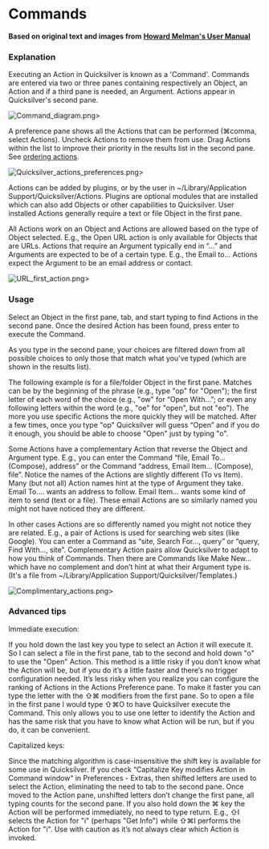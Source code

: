 # Commands

**Based on original text and images from** [**Howard Melman's User Manual**](http://groups.google.com/group/blacktree-quicksilver/web/Quicksilver.pdf?\_done=%2Fgroup%2Fblacktree-quicksilver%3F)

### Explanation

Executing an Action in Quicksilver is known as a 'Command'. Commands are entered via two or three panes containing respectively an Object, an Action and if a third pane is needed, an Argument. Actions appear in Quicksilver's second pane.

![Command\_diagram.png>](images/Command\_diagram.png)

A preference pane shows all the Actions that can be performed (⌘comma, select Actions). Uncheck Actions to remove them from use. Drag Actions within the list to improve their priority in the results list in the second pane. See [ordering actions](ordering\_actions/).

![Quicksilver\_actions\_preferences.png>](images/Quicksilver\_actions\_preferences.png)

Actions can be added by plugins, or by the user in \~/Library/Application Support/Quicksilver/Actions. Plugins are optional modules that are installed which can also add Objects or other capabilities to Quicksilver. User installed Actions generally require a text or file Object in the first pane.

All Actions work on an Object and Actions are allowed based on the type of Object selected. E.g., the Open URL action is only available for Objects that are URLs. Actions that require an Argument typically end in “...” and Arguments are expected to be of a certain type. E.g., the Email to... Actions expect the Argument to be an email address or contact.

![URL\_first\_action.png>](images/URL\_first\_action.png)

### Usage

Select an Object in the first pane, tab, and start typing to find Actions in the second pane. Once the desired Action has been found, press enter to execute the Command.

As you type in the second pane, your choices are filtered down from all possible choices to only those that match what you’ve typed (which are shown in the results list).

The following example is for a file/folder Object in the first pane. Matches can be by the beginning of the phrase (e.g., type "op" for "Open"); the first letter of each word of the choice (e.g., "ow" for “Open With…”; or even any following letters within the word (e.g., "oe" for "open", but not "eo"). The more you use specific Actions the more quickly they will be matched. After a few times, once you type "op" Quicksilver will guess “Open” and if you do it enough, you should be able to choose "Open" just by typing "o".

Some Actions have a complementary Action that reverse the Object and Argument type. E.g., you can enter the Command “file, Email To...(Compose), address” or the Command “address, Email Item... (Compose), file”. Notice the names of the Actions are slightly different (To vs Item). Many (but not all) Action names hint at the type of Argument they take. Email To.... wants an address to follow. Email Item... wants some kind of item to send (text or a file). These email Actions are so similarly named you might not have noticed they are different.

In other cases Actions are so differently named you might not notice they are related. E.g., a pair of Actions is used for searching web sites (like Google). You can enter a Command as “site, Search For..., query” or “query, Find With..., site”. Complementary Action pairs allow Quicksilver to adapt to how you think of Commands. Then there are Commands like Make New... which have no complement and don’t hint at what their Argument type is. (It's a file from \~/Library/Application Support/Quicksilver/Templates.)

![Complimentary\_actions.png>](images/Complimentary\_actions.png)

### Advanced tips

Immediate execution:

If you hold down the last key you type to select an Action it will execute it. So I can select a file in the first pane, tab to the second and hold down "o" to use the "Open" Action. This method is a little risky if you don’t know what the Action will be, but if you do it’s a little faster and there’s no trigger configuration needed. It’s less risky when you realize you can configure the ranking of Actions in the Actions Preference pane. To make it faster you can type the letter with the ⇧⌘ modifiers from the first pane. So to open a file in the first pane I would type ⇧⌘O to have Quicksilver execute the Command. This only allows you to use one letter to identify the Action and has the same risk that you have to know what Action will be run, but if you do, it can be convenient.

Capitalized keys:

Since the matching algorithm is case-insensitive the shift key is available for some use in Quicksilver. If you check “Capitalize Key modifies Action in Command window“ in Preferences - Extras, then shifted letters are used to select the Action, eliminating the need to tab to the second pane. Once moved to the Action pane, unshifted letters don’t change the first pane, all typing counts for the second pane. If you also hold down the ⌘ key the Action will be performed immediately, no need to type return. E.g., ⇧I selects the Action for "i" (perhaps "Get Info") while ⇧⌘I performs the Action for "i". Use with caution as it’s not always clear which Action is invoked.
